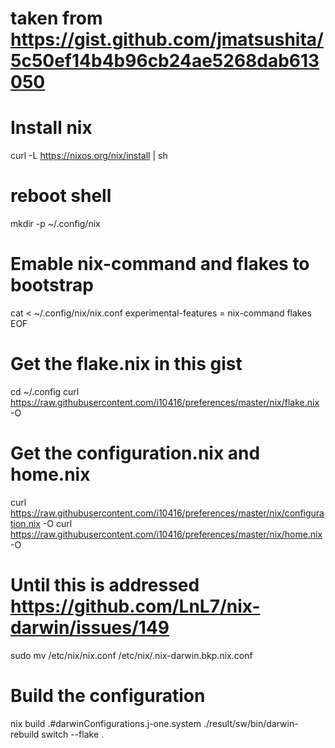# taken from https://gist.github.com/jmatsushita/5c50ef14b4b96cb24ae5268dab613050

# Install nix
curl -L https://nixos.org/nix/install | sh

# reboot shell

mkdir -p ~/.config/nix

# Emable nix-command and flakes to bootstrap 
cat <<EOF > ~/.config/nix/nix.conf
experimental-features = nix-command flakes
EOF

# Get the flake.nix in this gist
cd ~/.config
curl https://raw.githubusercontent.com/i10416/preferences/master/nix/flake.nix -O
# Get the configuration.nix and home.nix
curl https://raw.githubusercontent.com/i10416/preferences/master/nix/configuration.nix -O
curl https://raw.githubusercontent.com/i10416/preferences/master/nix/home.nix -O

# Until this is addressed https://github.com/LnL7/nix-darwin/issues/149
sudo mv /etc/nix/nix.conf /etc/nix/.nix-darwin.bkp.nix.conf
# Build the configuration
nix build .#darwinConfigurations.j-one.system
./result/sw/bin/darwin-rebuild switch --flake .

